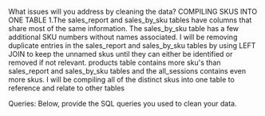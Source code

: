 What issues will you address by cleaning the data?
COMPILING SKUS INTO ONE TABLE
1.The sales_report and sales_by_sku tables have columns that share most of the same information.
The sales_by_sku table has a few additional SKU numbers without names associated.
I will be removing duplicate entries in the sales_report and sales_by_sku tables by using LEFT JOIN
to keep the unnamed skus until they can either be identified or removed if not relevant.
products table contains more sku's than sales_report and sales_by_sku tables
and the all_sessions contains even more skus.
I will be compiling all of the distinct skus into one table to reference and relate to other tables


Queries:
Below, provide the SQL queries you used to clean your data.
